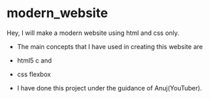 # modern_website
 Hey, I will make a modern website using html and css only.

* The main concepts that I have used in creating this website are

* html5 c and 
* css flexbox


 * I have done this project under the guidance of Anuj(YouTuber).


